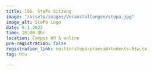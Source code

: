 ```yaml
---
title: 195. StuPa Sitzung
image: "/assets/images/Veranstaltungen/stupa.jpg"
image_alt: StuPa Logo
date: 9.1.2022
time: 18:00 Uhr
location: Campus WH & online
pre-registration: false
registration_link: mailto:stupa-praesi@students-htw.de
tag: htw

---
```

